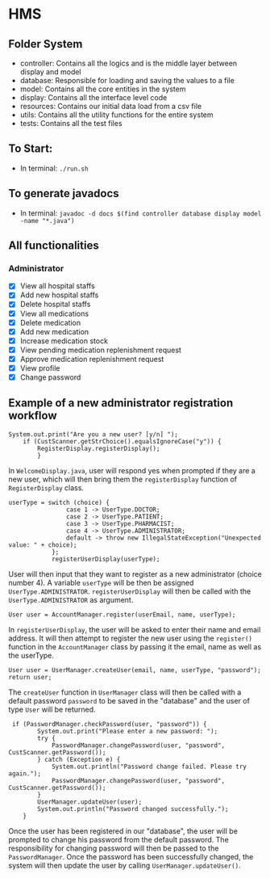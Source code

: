 # HMS

## Folder System

- controller: Contains all the logics and is the middle layer between display and model
- database: Responsible for loading and saving the values to a file
- model: Contains all the core entities in the system
- display: Contains all the interface level code
- resources: Contains our initial data load from a csv file
- utils: Contains all the utility functions for the entire system
- tests: Contains all the test files

## To Start:
- In terminal: `./run.sh`

## To generate javadocs
- In terminal: `javadoc -d docs $(find controller database display model -name "*.java")`

## All functionalities

### Administrator

- [x] View all hospital staffs
- [x] Add new hospital staffs
- [x] Delete hospital staffs
- [x] View all medications
- [x] Delete medication
- [x] Add new medication
- [x] Increase medication stock
- [x] View pending medication replenishment request
- [x] Approve medication replenishment request
- [x] View profile
- [x] Change password

## Example of a new administrator registration workflow

```
System.out.print("Are you a new user? [y/n] ");
    if (CustScanner.getStrChoice().equalsIgnoreCase("y")) {
        RegisterDisplay.registerDisplay();
        }
```

In `WelcomeDisplay.java`, user will respond yes when prompted if they are a new user, which will then bring them the `registerDisplay` function of `RegisterDisplay` class.

```
userType = switch (choice) {
                case 1 -> UserType.DOCTOR;
                case 2 -> UserType.PATIENT;
                case 3 -> UserType.PHARMACIST;
                case 4 -> UserType.ADMINISTRATOR;
                default -> throw new IllegalStateException("Unexpected value: " + choice);
            };
            registerUserDisplay(userType);
```

User will then input that they want to register as a new administrator (choice number 4). A variable `userType` will be then be assigned `UserType.ADMINISTRATOR`. `registerUserDisplay` will then be called with the `UserType.ADMINISTRATOR` as argument.

```
User user = AccountManager.register(userEmail, name, userType);
```

In `registerUserDisplay`, the user will be asked to enter their name and email address. It will then attempt to register the new user using the `register()` function in the `AccountManager` class by passing it the email, name as well as the userType.

```
User user = UserManager.createUser(email, name, userType, "password");
return user;
```

The `createUser` function in `UserManager` class will then be called with a default password `password` to be saved in the "database" and the user of type `User` will be returned.

```
 if (PasswordManager.checkPassword(user, "password")) {
        System.out.print("Please enter a new password: ");
        try {
            PasswordManager.changePassword(user, "password", CustScanner.getPassword());
        } catch (Exception e) {
            System.out.println("Password change failed. Please try again.");
            PasswordManager.changePassword(user, "password", CustScanner.getPassword());
        }
        UserManager.updateUser(user);
        System.out.println("Password changed successfully.");
    }
```

Once the user has been registered in our "database", the user will be prompted to change his password from the default password. The responsibility for changing password will then be passed to the `PasswordManager`. Once the password has been successfully changed, the system will then update the user by calling `UserManager.updateUser()`.
